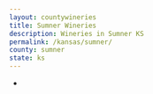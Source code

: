 ```yaml
---
layout: countywineries
title: Sumner Wineries
description: Wineries in Sumner KS
permalink: /kansas/sumner/
county: sumner
state: ks
---
```

-
